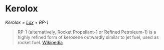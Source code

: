 # Kerolox

*Kerolox = [Lox](https://github.com/lox-space/lox) + RP-1*

> RP-1 (alternatively, Rocket Propellant-1 or Refined Petroleum-1) is a highly refined form of kerosene outwardly
> similar to jet fuel, used as rocket fuel.
> [Wikipedia](https://en.wikipedia.org/wiki/RP-1)